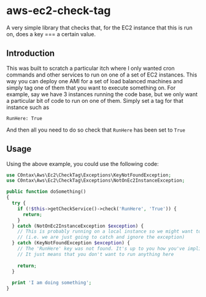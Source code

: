 # aws-ec2-check-tag

A very simple library that checks that, for the EC2 instance that this is run on, does a key === a certain value.

## Introduction

This was built to scratch a particular itch where I only wanted cron commands and other services to run on one of a set of EC2 instances.
This way you can deploy one AMI for a set of load balanced machines and simply tag one of them that you want to execute something on. For example, 
say we have 3 instances running the code base, but we only want a particular bit of code to run on one of them. Simply set a tag for that instance such as

```
RunHere: True
```

And then all you need to do so check that `RunHere` has been set to `True`

## Usage

Using the above example, you could use the following code:

```php
use C0ntax\Aws\Ec2\CheckTag\Exceptions\KeyNotFoundException;
use C0ntax\Aws\Ec2\CheckTag\Exceptions\NotOnEc2InstanceException;

public function doSomething()
{
  try {
    if (!$this->getCheckService()->check('RunHere', 'True')) {
      return;
    }
  } catch (NotOnEc2InstanceException $exception) {
    // This is probably running on a local instance so we might want to allow this to run
    // (i.e. we are just going to catch and ignore the exception)
  } catch (KeyNotFoundException $exception) {
    // The 'RunHere' key was not found. It's up to you how you've implimented it. It's probably not an error in most cases
    // It just means that you don't want to run anything here
    
    return;
  }
  
  print 'I am doing something';
}
```
